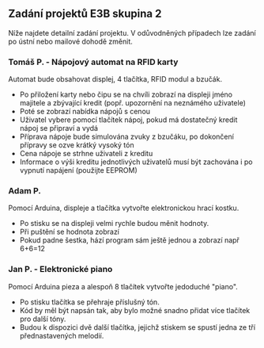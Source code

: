 ## Zadání projektů E3B skupina 2

Níže najdete detailní zadání projektu. V odůvodněných případech lze zadání po ústní nebo mailové dohodě změnit. 

### Tomáš P. - Nápojový automat na RFID karty
Automat bude obsahovat displej, 4 tlačítka, RFID modul a bzučák.
- Po přiložení karty nebo čipu se na chvíli zobrazí na displeji jméno majitele a zbývající kredit (popř. upozornění na neznámého uživatele)
- Poté se zobrazí nabídka nápojů s cenou
- Uživatel vybere pomocí tlačítek nápoj, pokud má dostatečný kredit nápoj se připraví a vydá
- Příprava nápoje bude simulována zvuky z bzučáku, po dokončení přípravy se ozve krátký vysoký tón
- Cena nápoje se strhne uživateli z kreditu
- Informace o výši kreditu jednotlivých uživatelů musí být zachována i po vypnutí napájení (použijte EEPROM)

### Adam P.
Pomocí Arduina, displeje a  tlačítka vytvořte elektronickou hrací kostku.
- Po stisku se na displeji velmi rychle budou měnit hodnoty. 
- Při puštění se hodnota zobrazí
- Pokud padne šestka, hází program sám ještě jednou a zobrazí např 6+6=12

### Jan P. - Elektronické piano
Pomocí Arduina pieza a alespoň 8 tlačítek vytvořte jedoduché "piano".

- Po stisku tlačítka se přehraje příslušný tón.
- Kód by měl být napsán tak, aby bylo možné snadno přidat více tlačítek pro další tóny.
- Budou k dispozici dvě další tlačítka, jejichž stiskem se spustí jedna ze tří přednastavených melodií.

